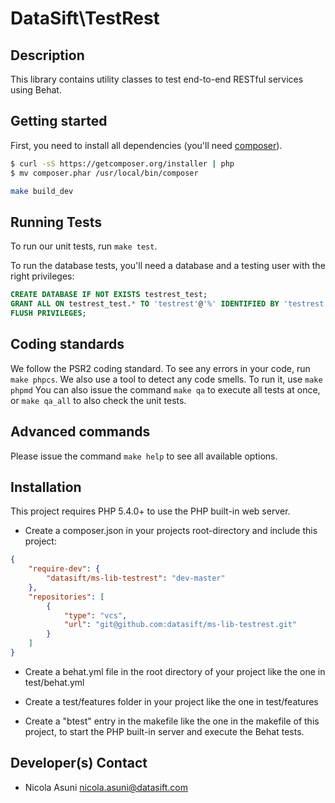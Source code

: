 DataSift\\TestRest
==================

## Description

This library contains utility classes to test end-to-end RESTful services using Behat.


## Getting started

First, you need to install all dependencies (you'll need [composer](https://getcomposer.org/)).
```bash
$ curl -sS https://getcomposer.org/installer | php
$ mv composer.phar /usr/local/bin/composer
```

```bash
make build_dev
```

## Running Tests

To run our unit tests, run `make test`.

To run the database tests, you'll need a database and a testing user with the right privileges:

```sql
CREATE DATABASE IF NOT EXISTS testrest_test;
GRANT ALL ON testrest_test.* TO 'testrest'@'%' IDENTIFIED BY 'testrest';
FLUSH PRIVILEGES;
```


## Coding standards

We follow the PSR2 coding standard. To see any errors in your code, run `make phpcs`.
We also use a tool to detect any code smells. To run it, use `make phpmd`
You can also issue the command `make qa` to execute all tests at once, or `make qa_all` to also check the unit tests.


## Advanced commands
Please issue the command `make help` to see all available options.


## Installation

This project requires PHP 5.4.0+ to use the PHP built-in web server.


* Create a composer.json in your projects root-directory and include this project:

```json
{
    "require-dev": {
        "datasift/ms-lib-testrest": "dev-master"
    },
    "repositories": [
        {
            "type": "vcs",
            "url": "git@github.com:datasift/ms-lib-testrest.git"
        }
    ]
}
```

* Create a behat.yml file in the root directory of your project like the one in test/behat.yml

* Create a test/features folder in your project like the one in test/features

* Create a "btest" entry in the makefile like the one in the makefile of this project, to start the PHP built-in server and execute the Behat tests.


## Developer(s) Contact

* Nicola Asuni <nicola.asuni@datasift.com>
